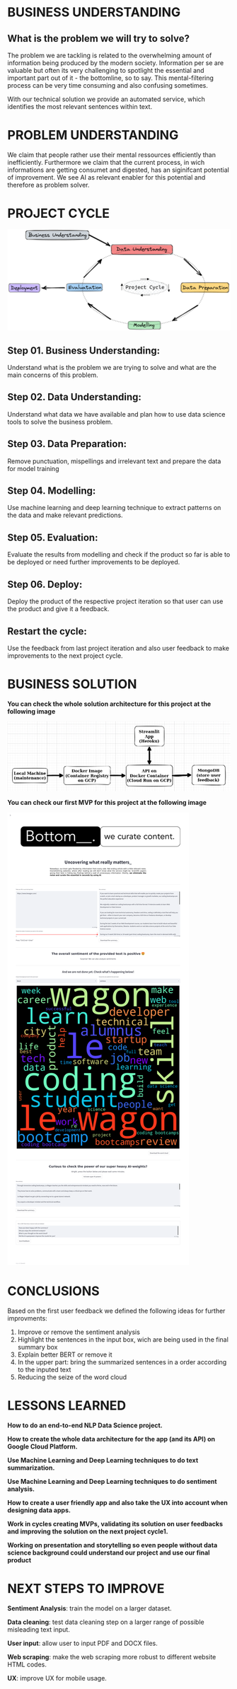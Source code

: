 # **BUSINESS UNDERSTANDING**

## **What is the problem we will try to solve?**

The problem we are tackling is related to the overwhelming amount of information being produced by the modern society. Information per se are valuable but often its very challenging to spotlight the essential and important part out of it - the bottomline, so to say. This mental-filtering process can be very time consuming and also confusing sometimes.

With our technical solution we provide an automated service, which identifies the most relevant sentences within text. 

# **PROBLEM UNDERSTANDING**

We claim that people rather use their mental ressources efficiently than inefficiently. Furthermore we claim that the current process, in wich informations are getting consumet and digested, has an siginifcant potential of improvement. We see AI as relevant enabler for this potential and therefore as problem solver. 

# **PROJECT CYCLE**

![crisp-ds](img/crisp_dm.png)

## Step 01. Business Understanding:
Understand what is the problem we are trying to solve and what are the main concerns of this problem.

## Step 02. Data Understanding:
Understand what data we have available and plan how to use data science tools to solve the business problem.

## Step 03. Data Preparation:
Remove punctuation, mispellings and irrelevant text and prepare the data for model training


## Step 04. Modelling:
Use machine learning and deep learning technique to extract patterns on the data and make relevant predictions.

## Step 05. Evaluation:
Evaluate the results from modelling and check if the product so far is able to be deployed or need further improvements to be deployed.

## Step 06. Deploy:
Deploy the product of the respective project iteration so that user can use the product and give it a feedback.

## Restart the cycle:
Use the feedback from last project iteration and also user feedback to make improvements to the next project cycle.

# **BUSINESS SOLUTION**

**You can check the whole solution architecture for this project at the following image**

![deployment-architecture](img/deployment_architecture.png)

**You can check our first MVP for this project at the following image**

![app-overview](img/bottomline_project-app_overview.png)

# **CONCLUSIONS**

Based on the first user feedback we defined the following ideas for further improvments:
1. Improve or remove the sentiment analysis 
2. Highlight the sentences in the input box, wich are being used in the final summary box
3. Explain better BERT or remove it
4. In the upper part: bring the summarized sentences in a order according to the inputed text
5. Reducing the seize of the word cloud

# **LESSONS LEARNED**

**How to do an end-to-end NLP Data Science project.**

**How to create the whole data architecture for the app (and its API) on Google Cloud Platform.**

**Use Machine Learning and Deep Learning techniques to do text summarization.**

**Use Machine Learning and Deep Learning techniques to do sentiment analysis.**

**How to create a user friendly app and also take the UX into account when designing data apps.**

**Work in cycles creating MVPs, validating its solution on user feedbacks and improving the solution on the next project cycle1.**

**Working on presentation and storytelling so even people without data science background could understand our project and use our final product**

# **NEXT STEPS TO IMPROVE**

**Sentiment Analysis**: train the model on a larger dataset.

**Data cleaning**: test data cleaning step on a larger range of possible misleading text input.

**User input**: allow user to input PDF and DOCX files.

**Web scraping**: make the web scraping more robust to different website HTML codes.

**UX**: improve UX for mobile usage.
